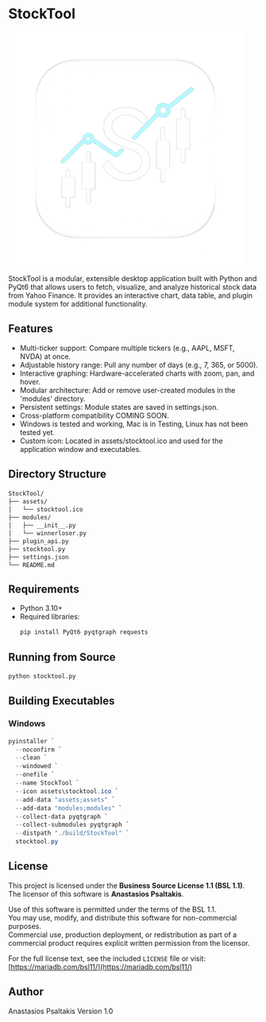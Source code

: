 # StockTool

<img src="assets/stocktool.png" alt="StockTool Icon" width="472" height="472">

StockTool is a modular, extensible desktop application built with Python and PyQt6 that allows users to fetch, visualize, and analyze historical stock data from Yahoo Finance. It provides an interactive chart, data table, and plugin module system for additional functionality.

## Features

- Multi-ticker support: Compare multiple tickers (e.g., AAPL, MSFT, NVDA) at once.
- Adjustable history range: Pull any number of days (e.g., 7, 365, or 5000).
- Interactive graphing: Hardware-accelerated charts with zoom, pan, and hover.
- Modular architecture: Add or remove user-created modules in the 'modules' directory.
- Persistent settings: Module states are saved in settings.json.
- Cross-platform compatibility COMING SOON.
 - Windows is tested and working, Mac is in Testing, Linux has not been tested yet.
- Custom icon: Located in assets/stocktool.ico and used for the application window and executables.

## Directory Structure

```
StockTool/
├── assets/
│   └── stocktool.ico
├── modules/
│   ├── __init__.py
│   └── winnerloser.py
├── plugin_api.py
├── stocktool.py
├── settings.json
└── README.md
```

## Requirements

- Python 3.10+
- Required libraries:
  ```bash
  pip install PyQt6 pyqtgraph requests
  ```

## Running from Source

```bash
python stocktool.py
```

## Building Executables

### Windows

```powershell
pyinstaller `
  --noconfirm `
  --clean `
  --windowed `
  --onefile `
  --name StockTool `
  --icon assets\stocktool.ico `
  --add-data "assets;assets" `
  --add-data "modules;modules" `
  --collect-data pyqtgraph `
  --collect-submodules pyqtgraph `
  --distpath "./build/StockTool" `
  stocktool.py
```


## License

This project is licensed under the **Business Source License 1.1 (BSL 1.1)**.  
The licensor of this software is **Anastasios Psaltakis**.

Use of this software is permitted under the terms of the BSL 1.1.  
You may use, modify, and distribute this software for non-commercial purposes.  
Commercial use, production deployment, or redistribution as part of a commercial product requires explicit written permission from the licensor.

For the full license text, see the included `LICENSE` file or visit:  
[https://mariadb.com/bsl11/](https://mariadb.com/bsl11/)


## Author

Anastasios Psaltakis 
Version 1.0
